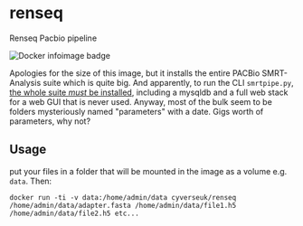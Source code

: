 # renseq
Renseq Pacbio pipeline

![Docker infoimage badge](https://img.shields.io/badge/ImageInfo-_5.584_GB/_25_Layers_-blue.svg?style=flat-square)

Apologies for the size of this image, but it installs the entire PACBio SMRT-Analysis suite which is quite big. And apparently, to run the CLI `smrtpipe.py`, [the whole suite *must* be installed](https://github.com/PacificBiosciences/SMRT-Analysis/issues/256), including a mysqldb and a full web stack for a web GUI that is never used. Anyway, most of the bulk seem to be folders mysteriously named "parameters" with a date. Gigs worth of parameters, why not?

## Usage
put your files in a folder that will be mounted in the image as a volume e.g. `data`. Then:

`docker run -ti -v data:/home/admin/data cyverseuk/renseq /home/admin/data/adapter.fasta /home/admin/data/file1.h5 /home/admin/data/file2.h5 etc...`
